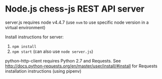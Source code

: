 # Node.js chess-js REST API server

server.js requires node v4.4.7 (use `nvm` to use specific node version in a virtual environment)

Install instructions for server:

1. `npm install`
2. `npm start` (can also use `node server.js`)

python-http-client requires Python 2.7 and Requests. See http://docs.python-requests.org/en/master/user/install/#install for Requests installation instructions (using pipenv)
